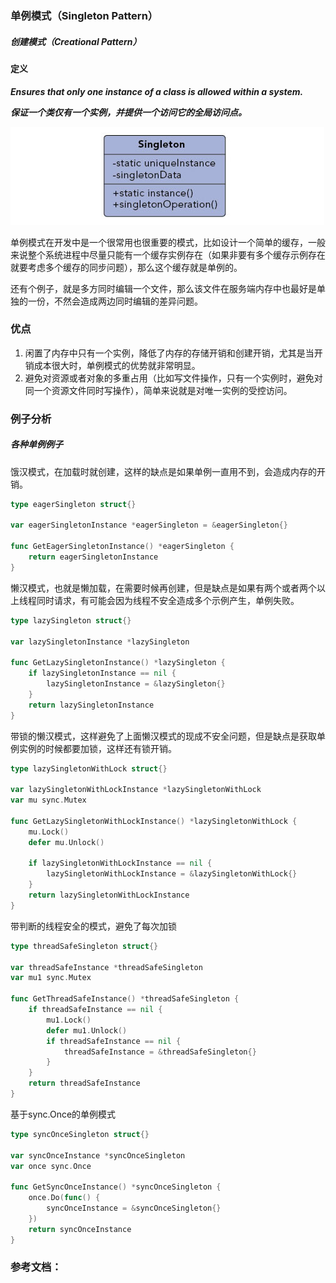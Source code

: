 ### 单例模式（Singleton Pattern）

##### 创建模式（Creational Pattern）

#### 定义

***Ensures that only one instance of a class is allowed within a system.***

***保证一个类仅有一个实例，并提供一个访问它的全局访问点。***

![singleton Pattern UML](https://github.com/nox60/go-design-pattern/blob/master/images/singleton_pattern.png)

单例模式在开发中是一个很常用也很重要的模式，比如设计一个简单的缓存，一般来说整个系统进程中尽量只能有一个缓存实例存在（如果非要有多个缓存示例存在就要考虑多个缓存的同步问题），那么这个缓存就是单例的。

还有个例子，就是多方同时编辑一个文件，那么该文件在服务端内存中也最好是单独的一份，不然会造成两边同时编辑的差异问题。

### 优点
1. 闲置了内存中只有一个实例，降低了内存的存储开销和创建开销，尤其是当开销成本很大时，单例模式的优势就非常明显。
2. 避免对资源或者对象的多重占用（比如写文件操作，只有一个实例时，避免对同一个资源文件同时写操作），简单来说就是对唯一实例的受控访问。

### 例子分析

##### 各种单例例子
饿汉模式，在加载时就创建，这样的缺点是如果单例一直用不到，会造成内存的开销。

```go
type eagerSingleton struct{}

var eagerSingletonInstance *eagerSingleton = &eagerSingleton{}

func GetEagerSingletonInstance() *eagerSingleton {
	return eagerSingletonInstance
}
```

懒汉模式，也就是懒加载，在需要时候再创建，但是缺点是如果有两个或者两个以上线程同时请求，有可能会因为线程不安全造成多个示例产生，单例失败。
```go
type lazySingleton struct{}

var lazySingletonInstance *lazySingleton

func GetLazySingletonInstance() *lazySingleton {
	if lazySingletonInstance == nil {
		lazySingletonInstance = &lazySingleton{}
	}
	return lazySingletonInstance
}
```

带锁的懒汉模式，这样避免了上面懒汉模式的现成不安全问题，但是缺点是获取单例实例的时候都要加锁，这样还有锁开销。
```go
type lazySingletonWithLock struct{}

var lazySingletonWithLockInstance *lazySingletonWithLock
var mu sync.Mutex

func GetLazySingletonWithLockInstance() *lazySingletonWithLock {
	mu.Lock()
	defer mu.Unlock()

	if lazySingletonWithLockInstance == nil {
		lazySingletonWithLockInstance = &lazySingletonWithLock{}
	}
	return lazySingletonWithLockInstance
}
```

带判断的线程安全的模式，避免了每次加锁
```go
type threadSafeSingleton struct{}

var threadSafeInstance *threadSafeSingleton
var mu1 sync.Mutex

func GetThreadSafeInstance() *threadSafeSingleton {
	if threadSafeInstance == nil {
		mu1.Lock()
		defer mu1.Unlock()
		if threadSafeInstance == nil {
			threadSafeInstance = &threadSafeSingleton{}
		}
	}
	return threadSafeInstance
}
```

基于sync.Once的单例模式
```go
type syncOnceSingleton struct{}

var syncOnceInstance *syncOnceSingleton
var once sync.Once

func GetSyncOnceInstance() *syncOnceSingleton {
	once.Do(func() {
		syncOnceInstance = &syncOnceSingleton{}
	})
	return syncOnceInstance
}
```

### 参考文档：

